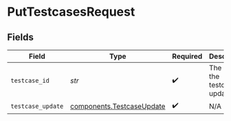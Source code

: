 # PutTestcasesRequest


## Fields

| Field                                                                  | Type                                                                   | Required                                                               | Description                                                            |
| ---------------------------------------------------------------------- | ---------------------------------------------------------------------- | ---------------------------------------------------------------------- | ---------------------------------------------------------------------- |
| `testcase_id`                                                          | *str*                                                                  | :heavy_check_mark:                                                     | The ID of the testcase to update                                       |
| `testcase_update`                                                      | [components.TestcaseUpdate](../../models/components/testcaseupdate.md) | :heavy_check_mark:                                                     | N/A                                                                    |